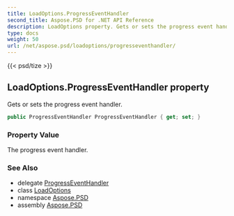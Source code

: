 ```yaml
---
title: LoadOptions.ProgressEventHandler
second_title: Aspose.PSD for .NET API Reference
description: LoadOptions property. Gets or sets the progress event handler
type: docs
weight: 50
url: /net/aspose.psd/loadoptions/progresseventhandler/
---
```

{{< psd/tize >}}
## LoadOptions.ProgressEventHandler property

Gets or sets the progress event handler.

```csharp
public ProgressEventHandler ProgressEventHandler { get; set; }
```

### Property Value

The progress event handler.

### See Also

* delegate [ProgressEventHandler](../../progresseventhandler/)
* class [LoadOptions](../)
* namespace [Aspose.PSD](../../../aspose.psd/)
* assembly [Aspose.PSD](../../../)


